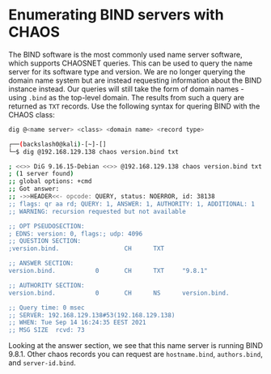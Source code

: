 # Enumerating BIND servers with CHAOS
The BIND software is the most commonly used name server software, which supports CHAOSNET queries. This can be used to query the name server for its software type and version. We are no longer querying the domain name system but are instead requesting information about the BIND instance instead. Our queries will still take the form of domain names - using `.bind` as the top-level domain. The results from such a query are returned as `TXT` records. Use the following syntax for quering BIND with the CHAOS class:
```bash
dig @<name server> <class> <domain name> <record type>
```
```bash
┌──(backslash0@kali)-[~]-[]
└─$ dig @192.168.129.138 chaos version.bind txt 

; <<>> DiG 9.16.15-Debian <<>> @192.168.129.138 chaos version.bind txt
; (1 server found)
;; global options: +cmd
;; Got answer:
;; ->>HEADER<<- opcode: QUERY, status: NOERROR, id: 38138
;; flags: qr aa rd; QUERY: 1, ANSWER: 1, AUTHORITY: 1, ADDITIONAL: 1
;; WARNING: recursion requested but not available

;; OPT PSEUDOSECTION:
; EDNS: version: 0, flags:; udp: 4096
;; QUESTION SECTION:
;version.bind.                  CH      TXT

;; ANSWER SECTION:
version.bind.           0       CH      TXT     "9.8.1"

;; AUTHORITY SECTION:
version.bind.           0       CH      NS      version.bind.

;; Query time: 0 msec
;; SERVER: 192.168.129.138#53(192.168.129.138)
;; WHEN: Tue Sep 14 16:24:35 EEST 2021
;; MSG SIZE  rcvd: 73
```
Looking at the answer section, we see that this name server is running BIND 9.8.1. Other chaos records you can request are `hostname.bind`, `authors.bind`, and `server-id.bind`.